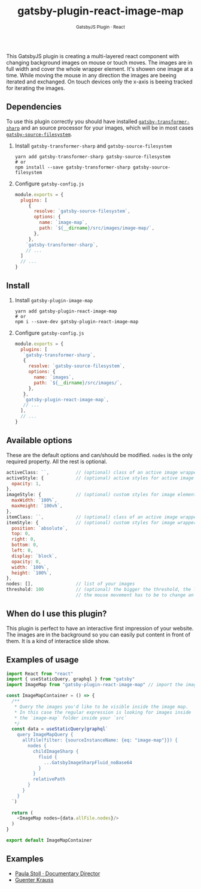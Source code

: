 <div align="center">
  <h1>gatsby-plugin-react-image-map</h1>
  <sup>GatsbyJS Plugin · React</sup>
</div>

<br><br>

This GatsbyJS plugin is creating a multi-layered react component with changing background images on mouse or touch moves.
The images are in full width and cover the whole wrapper element.
It's showen one image at a time. 
While moving the mouse in any direction the images are beeing iterated and exchanged.
On touch devices only the x-axis is beeing tracked for iterating the images.

<!-- Open example of [`gatsby-plugin-image-map`](https://paulastoll.de) -->

## Dependencies

To use this plugin correctly you should have installed [`gatsby-transformer-sharp`](https://www.gatsbyjs.org/packages/gatsby-transformer-sharp/) and an source processor for your images, which will be in most cases [`gatsby-source-filesystem`](https://www.gatsbyjs.org/packages/gatsby-source-filesystem).

1. Install `gatsby-transformer-sharp` and `gatsby-source-filesystem`
   ```shell
   yarn add gatsby-transformer-sharp gatsby-source-filesystem
   # or
   npm install --save gatsby-transformer-sharp gatsby-source-filesystem
   ```

2. Configure `gatsby-config.js`
   ```javascript
   module.exports = {
     plugins: [
        {
          resolve: `gatsby-source-filesystem`,
          options: {
            name: `image-map`,
            path: `${__dirname}/src/images/image-map/`,
          },
        },
       `gatsby-transformer-sharp`,
       // ...
     ]
     // ...
   }
   ```

<!-- ## Learning Resources (optional)

If there are other tutorials, docs, and learning resources that are necessary or helpful to someone using this plugin, please link to those here. -->

## Install

1. Install `gatsby-plugin-image-map`
   ```shell
   yarn add gatsby-plugin-react-image-map
   # or
   npm i --save-dev gatsby-plugin-react-image-map
   ```

2. Configure `gatsby-config.js`
   ```javascript
   module.exports = {
     plugins: [
      `gatsby-transformer-sharp`,
      {
        resolve: `gatsby-source-filesystem`,
        options: {
          name: `images`,
          path: `${__dirname}/src/images/`,
        },
      },
      `gatsby-plugin-react-image-map`,
      // ...
     ],
     // ...
   }
   ```

## Available options

These are the default options and can/should be modified.
`nodes` is the only required property.
All the rest is optional.

```javascript
activeClass: ``,          // (optional) class of an active image wrapper
activeStyle: {            // (optional) active styles for active image wrapper
  opacity: 1,
},
imageStyle: {             // (optional) custom styles for image element
  maxWidth: `100%`,
  maxHeight: `100vh`,
},
itemClass: ``,            // (optional) class of an active image wrapper
itemStyle: {              // (optional) custom styles for image wrapper
  position: `absolute`,
  top: 0,
  right: 0,
  bottom: 0,
  left: 0,
  display: `block`,
  opacity: 0,
  width: `100%`,
  height: `100%`,
},
nodes: [],                // list of your images
threshold: 100            // (optional) the bigger the threshold, the longer
                          // the mouse movement has to be to change an image
```

## When do I use this plugin?

This plugin is perfect to have an interactive first impression of your website.
The images are in the background so you can easily put content in front of them.
It is a kind of interactice slide show.

## Examples of usage

```javascript
import React from "react"
import { useStaticQuery, graphql } from "gatsby"
import ImageMap from "gatsby-plugin-react-image-map" // import the image-map plugin

const ImageMapContainer = () => {
  /**
   * Query the images you'd like to be visible inside the image map.
   * In this case the regular expression is looking for images inside
   * the `image-map` folder inside your `src`
   */
  const data = useStaticQuery(graphql`
    query ImageMapQuery {
      allFile(filter: {sourceInstanceName: {eq: "image-map"}}) {
        nodes {
          childImageSharp {
            fluid {
              ...GatsbyImageSharpFluid_noBase64
            }
          }
          relativePath
        }
      }
    }
  `)
   
  return (
    <ImageMap nodes={data.allFile.nodes}/>
  )
}

export default ImageMapContainer
```

## Examples

- [Paula Stoll · Documentary Director](https://paulastoll.de)
- [Guenter Krauss](https://gk.dailysh.it)

<!-- ## How to run tests

## How to develop locally

## How to contribute

If you have unanswered questions, would like help with enhancing or debugging the plugin, it is nice to include instructions for people who want to contribute to your plugin. -->